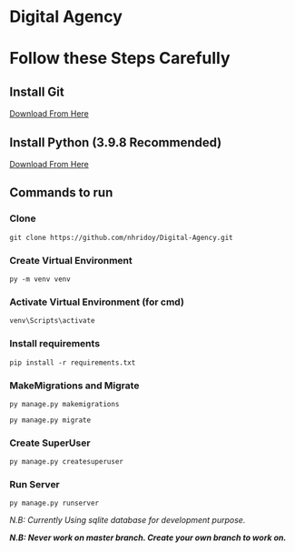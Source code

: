 # Digital Agency
 
# Follow these Steps Carefully
## Install Git
[Download From Here](https://git-scm.com/downloads)

## Install Python (3.9.8 Recommended)
[Download From Here](https://www.python.org/downloads/release/python-398/)

## Commands to run
### Clone
```commandline
git clone https://github.com/nhridoy/Digital-Agency.git
```

### Create Virtual Environment
```commandline
py -m venv venv
```
### Activate Virtual Environment (for cmd)
```commandline
venv\Scripts\activate
```
### Install requirements
```commandline
pip install -r requirements.txt
```
### MakeMigrations and Migrate
```commandline
py manage.py makemigrations
```
```commandline
py manage.py migrate
```
### Create SuperUser
```commandline
py manage.py createsuperuser
```
### Run Server
```commandline
py manage.py runserver
```

_N.B: Currently Using sqlite database for development purpose._

**_N.B: Never work on master branch. Create your own branch to work on._**
